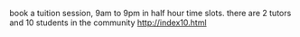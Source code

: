 book a tuition session, 9am to 9pm in half hour time slots.  there are 2 tutors and 10 students in the community
http://index10.html
